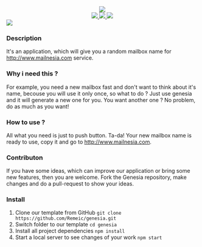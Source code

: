 <div align="center">
  
  <img src="https://github.com/DanteTheDevil/genesia/blob/master/screenshot/logo.png">
  
 <div><a href="https://travis-ci.org/Remeic/genesia" target="_blank" >
    <img src="https://travis-ci.org/Remeic/genesia.svg?branch=master">
  </a>
  <a href="https://circleci.com/gh/Remeic/genesia" target="_blank" >
    <img src="https://circleci.com/gh/Remeic/genesia.svg?style=svg">
  </a>
  <a href="https://github.com/Remeic/genesia/compare?expand=1" target="_blank">
     <img src="https://camo.githubusercontent.com/d4e0f63e9613ee474a7dfdc23c240b9795712c96/68747470733a2f2f696d672e736869656c64732e696f2f62616467652f5052732d77656c636f6d652d627269676874677265656e2e737667"> 
  </a> </div>
</div>

<img src="https://github.com/DanteTheDevil/genesia/blob/master/screenshot/main.png">

### Description 

It's an application, which will give you a random mailbox name for http://www.mailnesia.com service. 

### Why i need this ? 

For example, you need a new mailbox fast and don't want to think about it's name, becouse you will use it only once, so what to do ? Just use genesia and it will generate a new one for you. You want another one ? No problem, do as much as you want!

### How to use ?

All what you need is just to push button. Ta-da! Your new mailbox name is ready to use, copy it and go to http://www.mailnesia.com.

### Contributon

If you have some ideas, which can improve our application or bring some new features, then you are welcome. Fork the Genesia repository, make changes and do a pull-request to show your ideas.

### Install

1. Clone our template from GitHub `git clone https://github.com/Remeic/genesia.git`
2. Switch folder to our template `cd genesia`
3. Install all project dependencies `npm install`
4. Start a local server to see changes of your work `npm start`



